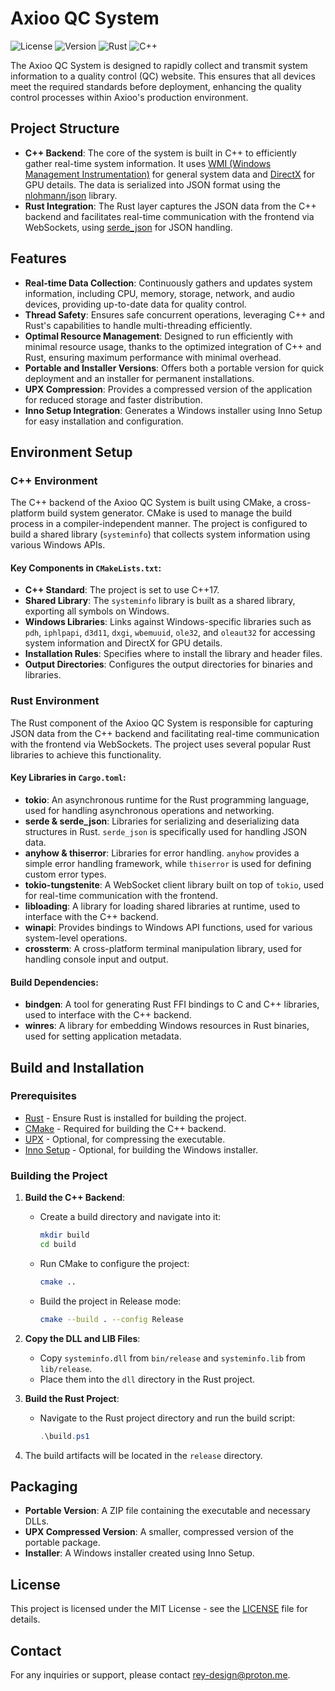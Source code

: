 # Axioo QC System

![License](https://img.shields.io/badge/license-MIT-blue) ![Version](https://img.shields.io/badge/version-0.1.0-purple) ![Rust](https://img.shields.io/badge/Rust-1.83.0-orange?logo=rust) ![C++](https://img.shields.io/badge/C++-17-brightgreen?logo=c%2B%2B)

The Axioo QC System is designed to rapidly collect and transmit system information to a quality control (QC) website. This ensures that all devices meet the required standards before deployment, enhancing the quality control processes within Axioo's production environment.

## Project Structure

- **C++ Backend**: The core of the system is built in C++ to efficiently gather real-time system information. It uses [WMI (Windows Management Instrumentation)](https://docs.microsoft.com/en-us/windows/win32/wmisdk/wmi-start-page) for general system data and [DirectX](https://docs.microsoft.com/en-us/windows/win32/directx) for GPU details. The data is serialized into JSON format using the [nlohmann/json](https://github.com/nlohmann/json) library.
- **Rust Integration**: The Rust layer captures the JSON data from the C++ backend and facilitates real-time communication with the frontend via WebSockets, using [serde_json](https://crates.io/crates/serde_json) for JSON handling.

## Features

- **Real-time Data Collection**: Continuously gathers and updates system information, including CPU, memory, storage, network, and audio devices, providing up-to-date data for quality control.
- **Thread Safety**: Ensures safe concurrent operations, leveraging C++ and Rust's capabilities to handle multi-threading efficiently.
- **Optimal Resource Management**: Designed to run efficiently with minimal resource usage, thanks to the optimized integration of C++ and Rust, ensuring maximum performance with minimal overhead.
- **Portable and Installer Versions**: Offers both a portable version for quick deployment and an installer for permanent installations.
- **UPX Compression**: Provides a compressed version of the application for reduced storage and faster distribution.
- **Inno Setup Integration**: Generates a Windows installer using Inno Setup for easy installation and configuration.

## Environment Setup

### C++ Environment

The C++ backend of the Axioo QC System is built using CMake, a cross-platform build system generator. CMake is used to manage the build process in a compiler-independent manner. The project is configured to build a shared library (`systeminfo`) that collects system information using various Windows APIs.

#### Key Components in `CMakeLists.txt`:

- **C++ Standard**: The project is set to use C++17.
- **Shared Library**: The `systeminfo` library is built as a shared library, exporting all symbols on Windows.
- **Windows Libraries**: Links against Windows-specific libraries such as `pdh`, `iphlpapi`, `d3d11`, `dxgi`, `wbemuuid`, `ole32`, and `oleaut32` for accessing system information and DirectX for GPU details.
- **Installation Rules**: Specifies where to install the library and header files.
- **Output Directories**: Configures the output directories for binaries and libraries.

### Rust Environment

The Rust component of the Axioo QC System is responsible for capturing JSON data from the C++ backend and facilitating real-time communication with the frontend via WebSockets. The project uses several popular Rust libraries to achieve this functionality.

#### Key Libraries in `Cargo.toml`:

- **tokio**: An asynchronous runtime for the Rust programming language, used for handling asynchronous operations and networking.
- **serde & serde_json**: Libraries for serializing and deserializing data structures in Rust. `serde_json` is specifically used for handling JSON data.
- **anyhow & thiserror**: Libraries for error handling. `anyhow` provides a simple error handling framework, while `thiserror` is used for defining custom error types.
- **tokio-tungstenite**: A WebSocket client library built on top of `tokio`, used for real-time communication with the frontend.
- **libloading**: A library for loading shared libraries at runtime, used to interface with the C++ backend.
- **winapi**: Provides bindings to Windows API functions, used for various system-level operations.
- **crossterm**: A cross-platform terminal manipulation library, used for handling console input and output.

#### Build Dependencies:

- **bindgen**: A tool for generating Rust FFI bindings to C and C++ libraries, used to interface with the C++ backend.
- **winres**: A library for embedding Windows resources in Rust binaries, used for setting application metadata.

## Build and Installation

### Prerequisites

- [Rust](https://www.rust-lang.org/tools/install) - Ensure Rust is installed for building the project.
- [CMake](https://cmake.org/download/) - Required for building the C++ backend.
- [UPX](https://upx.github.io/) - Optional, for compressing the executable.
- [Inno Setup](https://jrsoftware.org/isinfo.php) - Optional, for building the Windows installer.

### Building the Project

1. **Build the C++ Backend**:
   - Create a build directory and navigate into it:
     ```bash
     mkdir build
     cd build
     ```
   - Run CMake to configure the project:
     ```bash
     cmake ..
     ```
   - Build the project in Release mode:
     ```bash
     cmake --build . --config Release
     ```

2. **Copy the DLL and LIB Files**:
   - Copy `systeminfo.dll` from `bin/release` and `systeminfo.lib` from `lib/release`.
   - Place them into the `dll` directory in the Rust project.

3. **Build the Rust Project**:
   - Navigate to the Rust project directory and run the build script:
     ```powershell
     .\build.ps1
     ```

4. The build artifacts will be located in the `release` directory.

## Packaging

- **Portable Version**: A ZIP file containing the executable and necessary DLLs.
- **UPX Compressed Version**: A smaller, compressed version of the portable package.
- **Installer**: A Windows installer created using Inno Setup.

## License

This project is licensed under the MIT License - see the [LICENSE](LICENSE) file for details.

## Contact

For any inquiries or support, please contact [rey-design@proton.me](mailto:rey-design@proton.me).